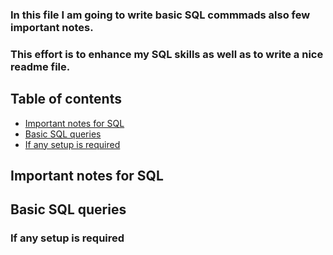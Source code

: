 
### In this file I am going to write basic SQL commmads also few important notes.
### This effort is to enhance my SQL skills as well as to write a nice readme file. 


## Table of contents
* [Important notes for SQL](#Important-notes-for-SQL)
* [Basic SQL queries](#Basic-SQL-queries)
* [If any setup is required](#setup)

## Important notes for SQL

## Basic SQL queries 

### If any setup is required





